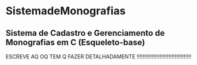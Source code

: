 # SistemadeMonografias
## Sistema de Cadastro e Gerenciamento de Monografias em C (Esqueleto-base)
ESCREVE AQ OQ TEM Q FAZER DETALHADAMENTE !!!!!!!!!!!!!!!!!!!!!!!!!!!!!!!!!!!!
